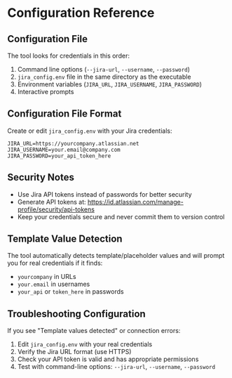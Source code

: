 # Configuration Reference

## Configuration File

The tool looks for credentials in this order:

1. Command line options (`--jira-url`, `--username`, `--password`)
2. `jira_config.env` file in the same directory as the executable
3. Environment variables (`JIRA_URL`, `JIRA_USERNAME`, `JIRA_PASSWORD`)
4. Interactive prompts

## Configuration File Format

Create or edit `jira_config.env` with your Jira credentials:

```env
JIRA_URL=https://yourcompany.atlassian.net
JIRA_USERNAME=your.email@company.com
JIRA_PASSWORD=your_api_token_here
```

## Security Notes

- Use Jira API tokens instead of passwords for better security
- Generate API tokens at: <https://id.atlassian.com/manage-profile/security/api-tokens>
- Keep your credentials secure and never commit them to version control

## Template Value Detection

The tool automatically detects template/placeholder values and will prompt you for real credentials if it finds:

- `yourcompany` in URLs
- `your.email` in usernames
- `your_api` or `token_here` in passwords

## Troubleshooting Configuration

If you see "Template values detected" or connection errors:

1. Edit `jira_config.env` with your real credentials
2. Verify the Jira URL format (use HTTPS)
3. Check your API token is valid and has appropriate permissions
4. Test with command-line options: `--jira-url`, `--username`, `--password`

